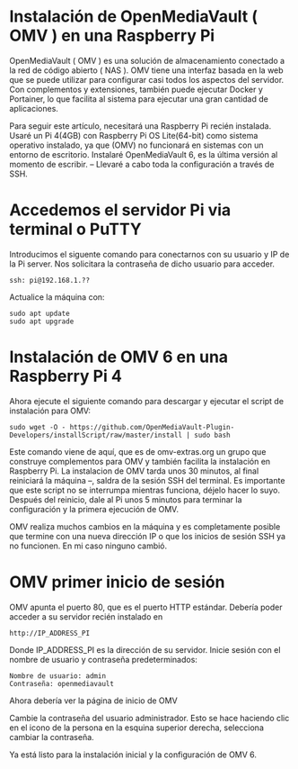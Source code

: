 # Instalación de OpenMediaVault ( OMV ) en una Raspberry Pi

OpenMediaVault ( OMV ) es una solución de almacenamiento conectado a la red de código abierto ( NAS ).
OMV tiene una interfaz basada en la web que se puede utilizar para configurar casi todos los aspectos del servidor. Con complementos y extensiones, 
también puede ejecutar Docker y Portainer, lo que facilita al sistema para ejecutar una gran cantidad de aplicaciones.

Para seguir este artículo, necesitará una Raspberry Pi recién instalada. Usaré un Pi 4(4GB) con Raspberry Pi OS Lite(64-bit) como sistema operativo instalado,
ya que (OMV) no funcionará en sistemas con un entorno de escritorio. Instalaré OpenMediaVault 6, es la última versión al momento de escribir.
– Llevaré a cabo toda la configuración a través de SSH.

# Accedemos el servidor Pi via terminal o PuTTY

Introducimos el siguente comando para conectarnos con su usuario y IP de la Pi server. Nos solicitara la contraseña de dicho usuario para acceder.
```
ssh: pi@192.168.1.?? 
```

Actualice la máquina con:
```
sudo apt update
sudo apt upgrade
```

# Instalación de OMV 6 en una Raspberry Pi 4

Ahora ejecute el siguiente comando para descargar y ejecutar el script de instalación para OMV:
```
sudo wget -O - https://github.com/OpenMediaVault-Plugin-Developers/installScript/raw/master/install | sudo bash
```
Este comando viene de aquí, que es de omv-extras.org un grupo que construye complementos para OMV y también facilita la instalación en Raspberry Pi.
La instalacion de OMV tarda unos 30 minutos, al final reiniciará la máquina –, saldra de la sesión SSH del terminal.
Es importante que este script no se interrumpa mientras funciona, déjelo hacer lo suyo. 
Después del reinicio, dale al Pi unos 5 minutos para terminar la configuración y la primera ejecución de OMV.

OMV realiza muchos cambios en la máquina y es completamente posible que termine con una nueva dirección IP o que los inicios de sesión SSH ya no funcionen. En mi caso ninguno cambió.

# OMV primer inicio de sesión

OMV apunta el puerto 80, que es el puerto HTTP estándar. Debería poder acceder a su servidor recién instalado en
```
http://IP_ADDRESS_PI
```
Donde IP_ADDRESS_PI es la dirección de su servidor. Inicie sesión con el nombre de usuario y contraseña predeterminados:
```
Nombre de usuario: admin
Contraseña: openmediavault
```
Ahora debería ver la página de inicio de OMV

Cambie la contraseña del usuario administrador. Esto se hace haciendo clic en el icono de la persona en la esquina superior derecha, selecciona cambiar la contraseña.

Ya está listo para la instalación inicial y la configuración de OMV 6.

